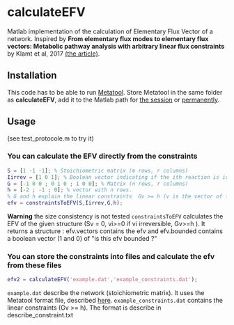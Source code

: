 # calculateEFV
Matlab implementation of the calculation of Elementary Flux Vector of a network.
Inspired by **From elementary flux modes to elementary flux vectors: Metabolic pathway analysis with arbitrary linear flux constraints** by Klamt et al, 2017 [(the article)](https://journals.plos.org/ploscompbiol/article?id=10.1371/journal.pcbi.1005409#sec007).

## Installation
This code has to be able to run [Metatool](http://pinguin.biologie.uni-jena.de/bioinformatik/networks/). Store Metatool in the same folder as **calculateEFV**, add it to the Matlab path for [the session](http://fr.mathworks.com/help/matlab/ref/addpath.html) or [permanently](https://fr.mathworks.com/help/matlab/matlab_env/what-is-the-matlab-search-path.html).

## Usage
(see test_protocole.m to try it)

### You can calculate the EFV directly from the constraints

```Matlab
S = [1 -1 -1]; % Stoichiometric matrix (m rows, r columns)
Iirrev = [1 0 1]; % Boolean vector indicating if the ith reaction is irreversible (1) or not (0)
G = [-1 0 0 ; 0 1 0 ; 1 0 0]; % Matrix (n rows, r columns)
h = [-2 ; -1 ; 0]; % vector with n rows.
% G and h explain the linear constraints  Gv >= h (v is the vector of flux)
efv = constraintsToEFV(S,Iirrev,G,h);
```
**Warning** the size consistency is not tested
```constraintsToEFV``` calculates the EFV of the given structure (Sv = 0, vi>=0 if vi irreversible, Gv>=h ). It returns a structure : efv.vectors contains the efv and efv.bounded contains a boolean vector (1 and 0) of "is this efv bounded ?"

### You can store the constraints into files and calculate the efv from these files
```Matlab
efv2 = calculateEFV('example.dat','example_constraints.dat');
```
```example.dat``` describe the network (stoichiometric matrix). It uses the Metatool format file, described [here](http://pinguin.biologie.uni-jena.de/bioinformatik/networks/metatool/metatool5.0/ecoli_networks.html).
```example_constraints.dat``` contains the linear constraints (Gv >= h). The format is describe in describe_constraint.txt
